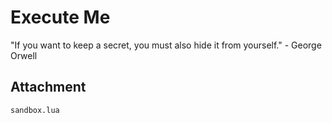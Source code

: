 # Execute Me
"If you want to keep a secret, you must also hide it from yourself." - George Orwell

## Attachment
`sandbox.lua`
